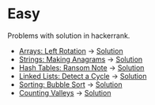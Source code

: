 # Easy

Problems with solution in hackerrank.

* [Arrays: Left Rotation](https://www.hackerrank.com/challenges/ctci-array-left-rotation/problem) -> [Solution](easy/solutions/Solution.java)
* [Strings: Making Anagrams](https://www.hackerrank.com/challenges/ctci-making-anagrams/problem) -> [Solution](easy/solutions/Solution1.java)
* [Hash Tables: Ransom Note](https://www.hackerrank.com/challenges/ctci-ransom-note/problem) -> [Solution](easy/solutions/Solution2.java)
* [Linked Lists: Detect a Cycle](https://www.hackerrank.com/challenges/ctci-linked-list-cycle/problem) -> [Solution](easy/solutions/Solution3.java)
* [Sorting: Bubble Sort](https://www.hackerrank.com/challenges/ctci-bubble-sort/problem) -> [Solution](easy/solutions/Solution4.java)
* [Counting Valleys](https://www.hackerrank.com/challenges/counting-valleys/problem) -> [Solution](easy/solutions/Solution5.java)